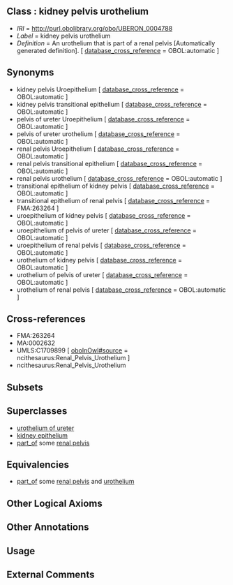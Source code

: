 
## Class : kidney pelvis urothelium

 * *IRI* = http://purl.obolibrary.org/obo/UBERON_0004788
 * *Label* = kidney pelvis urothelium
 * *Definition* = An urothelium that is part of a renal pelvis [Automatically generated definition]. [ [database_cross_reference](../../ef/oboInOwl#hasDbXref.md) = OBOL:automatic ]

## Synonyms

 * kidney pelvis Uroepithelium [ [database_cross_reference](../../ef/oboInOwl#hasDbXref.md) = OBOL:automatic ]
 * kidney pelvis transitional epithelium [ [database_cross_reference](../../ef/oboInOwl#hasDbXref.md) = OBOL:automatic ]
 * pelvis of ureter Uroepithelium [ [database_cross_reference](../../ef/oboInOwl#hasDbXref.md) = OBOL:automatic ]
 * pelvis of ureter urothelium [ [database_cross_reference](../../ef/oboInOwl#hasDbXref.md) = OBOL:automatic ]
 * renal pelvis Uroepithelium [ [database_cross_reference](../../ef/oboInOwl#hasDbXref.md) = OBOL:automatic ]
 * renal pelvis transitional epithelium [ [database_cross_reference](../../ef/oboInOwl#hasDbXref.md) = OBOL:automatic ]
 * renal pelvis urothelium [ [database_cross_reference](../../ef/oboInOwl#hasDbXref.md) = OBOL:automatic ]
 * transitional epithelium of kidney pelvis [ [database_cross_reference](../../ef/oboInOwl#hasDbXref.md) = OBOL:automatic ]
 * transitional epithelium of renal pelvis [ [database_cross_reference](../../ef/oboInOwl#hasDbXref.md) = FMA:263264 ]
 * uroepithelium of kidney pelvis [ [database_cross_reference](../../ef/oboInOwl#hasDbXref.md) = OBOL:automatic ]
 * uroepithelium of pelvis of ureter [ [database_cross_reference](../../ef/oboInOwl#hasDbXref.md) = OBOL:automatic ]
 * uroepithelium of renal pelvis [ [database_cross_reference](../../ef/oboInOwl#hasDbXref.md) = OBOL:automatic ]
 * urothelium of kidney pelvis [ [database_cross_reference](../../ef/oboInOwl#hasDbXref.md) = OBOL:automatic ]
 * urothelium of pelvis of ureter [ [database_cross_reference](../../ef/oboInOwl#hasDbXref.md) = OBOL:automatic ]
 * urothelium of renal pelvis [ [database_cross_reference](../../ef/oboInOwl#hasDbXref.md) = OBOL:automatic ]

## Cross-references

 * FMA:263264
 * MA:0002632
 * UMLS:C1709899 [ [oboInOwl#source](../../ce/oboInOwl#source.md) = ncithesaurus:Renal_Pelvis_Urothelium ]
 * ncithesaurus:Renal_Pelvis_Urothelium

## Subsets


## Superclasses

 * [urothelium of ureter](../../UBERON/54/UBERON_0001254.md)
 * [kidney epithelium](../../UBERON/19/UBERON_0004819.md)
 * [part_of](../../BFO/50/BFO_0000050.md) some [renal pelvis](../../UBERON/24/UBERON_0001224.md)

## Equivalencies

 * [part_of](../../BFO/50/BFO_0000050.md) some [renal pelvis](../../UBERON/24/UBERON_0001224.md) and [urothelium](../../UBERON/65/UBERON_0000365.md)

## Other Logical Axioms


## Other Annotations


## Usage


## External Comments

